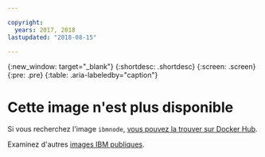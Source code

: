 ```yaml
---

copyright:
  years: 2017, 2018
lastupdated: "2018-08-15"

---
```


{:new_window: target="_blank"}
{:shortdesc: .shortdesc}
{:screen: .screen}
{:pre: .pre}
{:table: .aria-labeledby="caption"}

# Cette image n'est plus disponible

Si vous recherchez l'image `ibmnode`, [vous pouvez la trouver sur Docker Hub](https://hub.docker.com/r/ibmcom/ibmnode/). 

Examinez d'autres [images IBM publiques](/docs/services/RegistryImages/index.html#ibm_images).
